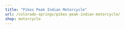 ```yaml
---
title: "Pikes Peak Indian Motorcycle"
url: /colorado-springs/pikes-peak-indian-motorcycle/
shop: motorcycle
---
```

